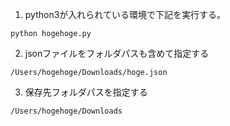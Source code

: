 
  1. python3が入れられている環境で下記を実行する。
```
python hogehoge.py
```

2. jsonファイルをフォルダパスも含めて指定する
```
/Users/hogehoge/Downloads/hoge.json
```

  3. 保存先フォルダパスを指定する
   ```
   /Users/hogehoge/Downloads
   ```
